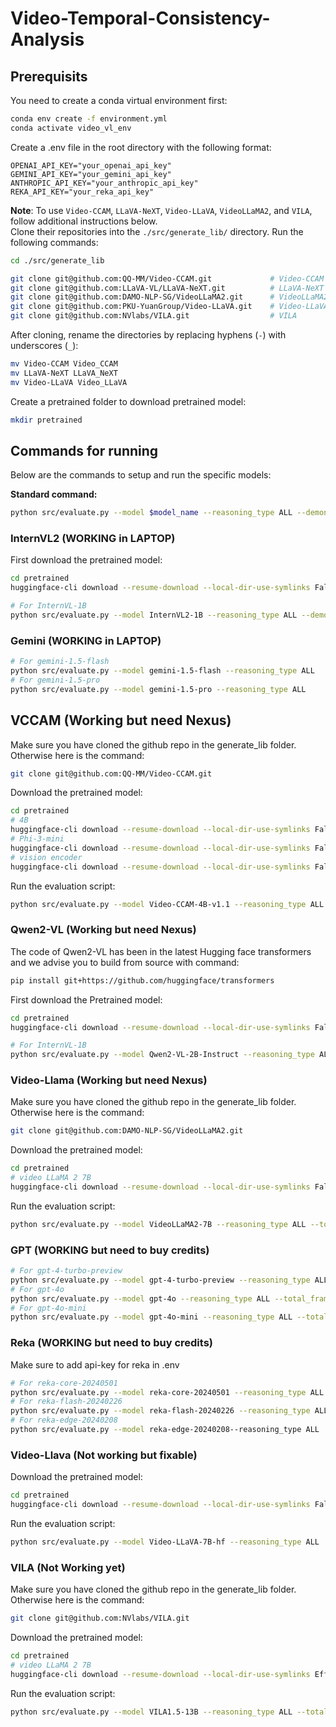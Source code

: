 # Video-Temporal-Consistency-Analysis

## Prerequisits

You need to create a conda virtual environment first:
```bash
conda env create -f environment.yml
conda activate video_vl_env
```

Create a .env file in the root directory with the following format:
```
OPENAI_API_KEY="your_openai_api_key"
GEMINI_API_KEY="your_gemini_api_key"
ANTHROPIC_API_KEY="your_anthropic_api_key"
REKA_API_KEY="your_reka_api_key"
```

**Note**: To use `Video-CCAM`, `LLaVA-NeXT`, `Video-LLaVA`, `VideoLLaMA2`,  and `VILA`, follow additional instructions below. <br>
Clone their repositories into the `./src/generate_lib/` directory. Run the following commands:
```bash
cd ./src/generate_lib

git clone git@github.com:QQ-MM/Video-CCAM.git             # Video-CCAM
git clone git@github.com:LLaVA-VL/LLaVA-NeXT.git          # LLaVA-NeXT
git clone git@github.com:DAMO-NLP-SG/VideoLLaMA2.git      # VideoLLaMA2
git clone git@github.com:PKU-YuanGroup/Video-LLaVA.git    # Video-LLaVA
git clone git@github.com:NVlabs/VILA.git                  # VILA
```

After cloning, rename the directories by replacing hyphens (`-`) with underscores (`_`):
```bash
mv Video-CCAM Video_CCAM
mv LLaVA-NeXT LLaVA_NeXT
mv Video-LLaVA Video_LLaVA
```

Create a pretrained folder to download pretrained model:
```bash
mkdir pretrained
```

## Commands for running

Below are the commands to setup and run the specific models:

**Standard command:**
```bash
python src/evaluate.py --model $model_name --reasoning_type ALL --demonstration_type ALL --total_frames $total_frames
```

### InternVL2 (WORKING in LAPTOP)

First download the pretrained model:
```bash
cd pretrained
huggingface-cli download --resume-download --local-dir-use-symlinks False OpenGVLab/InternVL2-1B --local-dir InternVL2-1B
```

```bash
# For InternVL-1B
python src/evaluate.py --model InternVL2-1B --reasoning_type ALL --demonstration_type ALL --total_frames 8
```
 
### Gemini (WORKING in LAPTOP)
```bash
# For gemini-1.5-flash
python src/evaluate.py --model gemini-1.5-flash --reasoning_type ALL
# For gemini-1.5-pro
python src/evaluate.py --model gemini-1.5-pro --reasoning_type ALL
```

## VCCAM (Working but need Nexus)

Make sure you have cloned the github repo in the generate_lib folder. Otherwise here is the command:
```bash
git clone git@github.com:QQ-MM/Video-CCAM.git      
```

Download the pretrained model:
```bash
cd pretrained
# 4B
huggingface-cli download --resume-download --local-dir-use-symlinks False JaronTHU/Video-CCAM-4B-v1.1 --local-dir Video-CCAM-4B-v1.1
# Phi-3-mini
huggingface-cli download --resume-download --local-dir-use-symlinks False microsoft/Phi-3-mini-4k-instruct --local-dir Phi-3-mini-4k-instruct
# vision encoder
huggingface-cli download --resume-download --local-dir-use-symlinks False google/siglip-so400m-patch14-384 --local-dir siglip-so400m-patch14-384
```

Run the evaluation script:
```bash
python src/evaluate.py --model Video-CCAM-4B-v1.1 --reasoning_type ALL --total_frames 8
```

### Qwen2-VL (Working but need Nexus)

The code of Qwen2-VL has been in the latest Hugging face transformers and we advise you to build from source with command:
```bash
pip install git+https://github.com/huggingface/transformers
```

First download the Pretrained model:
```bash
cd pretrained
huggingface-cli download --resume-download --local-dir-use-symlinks False Qwen/Qwen2-VL-2B-Instruct --local-dir Qwen2-VL-2B-Instruct
```

```bash
# For InternVL-1B
python src/evaluate.py --model Qwen2-VL-2B-Instruct --reasoning_type ALL --demonstration_type ALL --total_frames 8
```

### Video-Llama (Working but need Nexus)

Make sure you have cloned the github repo in the generate_lib folder. Otherwise here is the command:
```bash
git clone git@github.com:DAMO-NLP-SG/VideoLLaMA2.git
```

Download the pretrained model:
```bash
cd pretrained
# video LLaMA 2 7B
huggingface-cli download --resume-download --local-dir-use-symlinks False DAMO-NLP-SG/VideoLLaMA2-7B --local-dir VideoLLaMA2-7B
```

Run the evaluation script:
```bash
python src/evaluate.py --model VideoLLaMA2-7B --reasoning_type ALL --total_frames 16
```

### GPT (WORKING but need to buy credits)
```bash
# For gpt-4-turbo-preview
python src/evaluate.py --model gpt-4-turbo-preview --reasoning_type ALL --total_frames 8
# For gpt-4o
python src/evaluate.py --model gpt-4o --reasoning_type ALL --total_frames 8
# For gpt-4o-mini
python src/evaluate.py --model gpt-4o-mini --reasoning_type ALL --total_frames 8
```

### Reka (WORKING but need to buy credits)

Make sure to add api-key for reka in .env
```bash
# For reka-core-20240501
python src/evaluate.py --model reka-core-20240501 --reasoning_type ALL
# For reka-flash-20240226
python src/evaluate.py --model reka-flash-20240226 --reasoning_type ALL
# For reka-edge-20240208
python src/evaluate.py --model reka-edge-20240208--reasoning_type ALL
```

### Video-Llava (Not working but fixable)

Download the pretrained model:
```bash
cd pretrained
huggingface-cli download --resume-download --local-dir-use-symlinks False LanguageBind/Video-LLaVA-7B-hf --local-dir Video-LLaVA-7B-hf
```

Run the evaluation script:
```bash
python src/evaluate.py --model Video-LLaVA-7B-hf --reasoning_type ALL 
```

### VILA (Not Working yet)

Make sure you have cloned the github repo in the generate_lib folder. Otherwise here is the command:
```bash
git clone git@github.com:NVlabs/VILA.git
```

Download the pretrained model:
```bash
cd pretrained
# video LLaMA 2 7B
huggingface-cli download --resume-download --local-dir-use-symlinks Efficient-Large-Model/VILA1.5-13b --local-dir VILA1.5-13b
```

Run the evaluation script:
```bash
python src/evaluate.py --model VILA1.5-13B --reasoning_type ALL --total_frames 8
```



